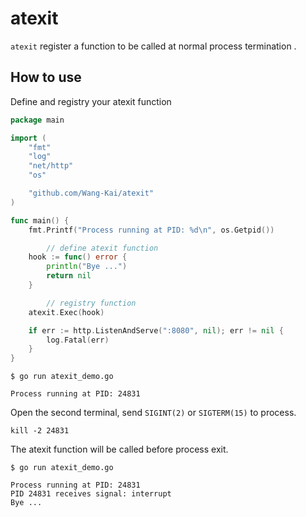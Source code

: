 # atexit

`atexit` register a function to be called at normal process termination .

## How to use

Define and registry your atexit function

```go
package main

import (
	"fmt"
	"log"
	"net/http"
	"os"

	"github.com/Wang-Kai/atexit"
)

func main() {
	fmt.Printf("Process running at PID: %d\n", os.Getpid())

        // define atexit function
	hook := func() error {
		println("Bye ...")
		return nil
	}

        // registry function
	atexit.Exec(hook)

	if err := http.ListenAndServe(":8080", nil); err != nil {
		log.Fatal(err)
	}
}
```

```console
$ go run atexit_demo.go

Process running at PID: 24831
```


Open the second terminal, send `SIGINT(2)` or `SIGTERM(15)` to process.

```console
kill -2 24831
```

The atexit function will be called before process exit.

```console
$ go run atexit_demo.go

Process running at PID: 24831
PID 24831 receives signal: interrupt
Bye ...
```
